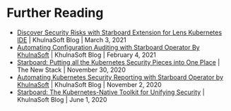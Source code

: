 # Further Reading

- [Discover Security Risks with Starboard Extension for Lens Kubernetes IDE](https://blog.khulnasoft.com/lens-kubernete-ide-starboard) | KhulnaSoft Blog | March 3, 2021
- [Automating Configuration Auditing with Starboard Operator By KhulnaSoft](https://blog.khulnasoft.com/automating-configuration-auditing-starboard-operator) | KhulnaSoft Blog | February 4, 2021
- [Starboard: Putting all the Kubernetes Security Pieces into One Place](https://thenewstack.io/starboard-putting-all-the-kubernetes-security-pieces-into-one-place/) | The New Stack | November 30, 2020
- [Automating Kubernetes Security Reporting with Starboard Operator by KhulnaSoft](https://blog.khulnasoft.com/automate-kubernetes-security-reporting-starboard-operator) | KhulnaSoft Blog | November 2, 2020
- [Starboard: The Kubernetes-Native Toolkit for Unifying Security](https://blog.khulnasoft.com/starboard-kubernetes-tools) | KhulnaSoft Blog | June 1, 2020
